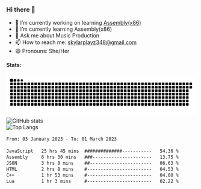 ### Hi there 👋

- 🔭 I’m currently working on learning [Assembly(x86)](https://github.com/SkylarPlayz348/Assembly-Coding)
- 🌱 I’m currently learning Assembly(x86)
- 💬 Ask me about Music Production
- 📫 How to reach me: skylarplayz348@gmail.com
- 😄 Pronouns: She/Her

#### Stats:
![Snake](https://raw.githubusercontent.com/Skylarplayz348/Skylarplayz348/snake/github-contribution-grid-snake-dark.svg)
<br>
![GitHub stats](https://github-readme-stats.vercel.app/api?username=skylarplayz348&count_private=true&show_icons=true&theme=omni)
<br>
![Top Langs](https://github-readme-stats.vercel.app/api/top-langs/?username=skylarplayz348&layout=compact&theme=omni)
<!--START_SECTION:waka-->

```text
From: 03 January 2023 - To: 01 March 2023

JavaScript   25 hrs 45 mins  ##############-----------   54.36 %
Assembly     6 hrs 30 mins   ###----------------------   13.75 %
JSON         3 hrs 8 mins    ##-----------------------   06.63 %
HTML         2 hrs 8 mins    #------------------------   04.53 %
C++          1 hr 53 mins    #------------------------   04.00 %
Lua          1 hr 3 mins     #------------------------   02.22 %
```

<!--END_SECTION:waka-->
